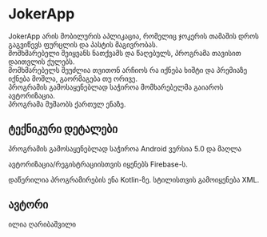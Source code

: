# JokerApp
JokerApp არის მობილურის აპლიკაცია, რომელიც ჯოკერის თამაშის დროს გაგვიწევს ფურცლის და პასტის მაგივრობას.  
მომხმარებელი შეიყვანს ნათქვამს და წაღებულს, პროგრამა თავისით დაითვლის ქულებს.  
მომხმარებელს შეუძლია თვითონ არჩიოს რა იქნება ხიშტი და პრემიაზე იქნება მოშლა, გაორმაგება თუ ორივე.  
პროგრამის გამოსაყენებლად საჭიროა მომხარებელმა გაიაროს ავტორიზაცია.  
პროგრამა მუშაობს ქართულ ენაზე.

## ტექნიკური დეტალები  

პროგრამის გამოსაყენებლად საჭიროა Android ვერსია 5.0 და მაღლა

ავტორიზაცია/რეგისტრაციისთვის იყენებს Firebase-ს.

დაწერილია პროგრამირების ენა Kotlin-ზე. სტილისთვის გამოიყენება XML.

## ავტორი

ილია ღარიბაშვილი
